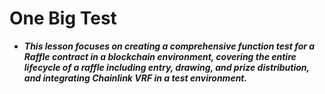 # One Big Test
- ***This lesson focuses on creating a comprehensive function test for a Raffle contract in a blockchain environment, covering the entire lifecycle of a raffle including entry, drawing, and prize distribution, and integrating Chainlink VRF in a test environment.***
